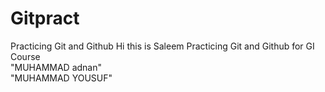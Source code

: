 # Gitpract
Practicing Git and Github
Hi this is Saleem
Practicing Git and Github for GI Course
<br>
"MUHAMMAD adnan"
<br>
"MUHAMMAD YOUSUF"


